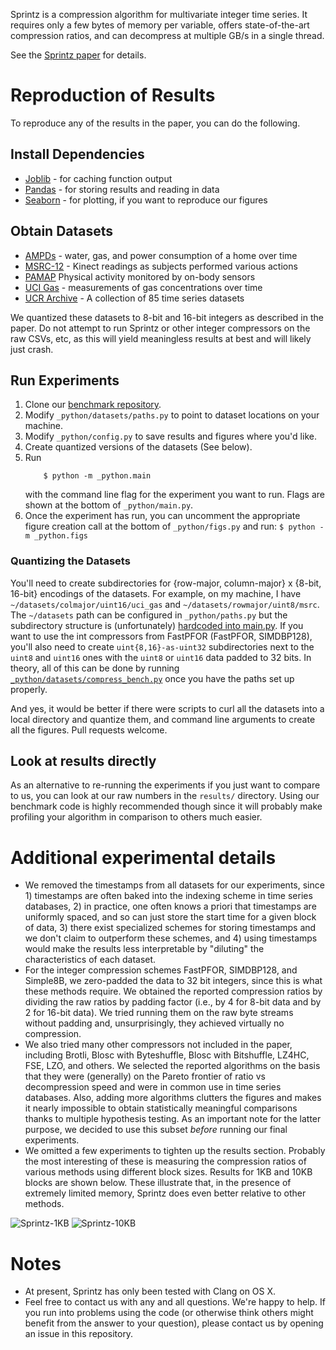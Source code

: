 
Sprintz is a compression algorithm for multivariate integer time series. It requires only a few bytes of memory per variable, offers state-of-the-art compression ratios, and can decompress at multiple GB/s in a single thread.

See the [Sprintz paper](https://arxiv.org/pdf/1808.02515.pdf) for details.

# Reproduction of Results

To reproduce any of the results in the paper, you can do the following.

## Install Dependencies

- [Joblib](https://github.com/joblib/joblib) - for caching function output
- [Pandas](http://pandas.pydata.org) - for storing results and reading in data
- [Seaborn](https://github.com/mwaskom/seaborn) - for plotting, if you want to reproduce our figures

## Obtain Datasets

- [AMPDs](http://ampds.org) - water, gas, and power consumption of a home over time
- [MSRC-12](http://research.microsoft.com/en-us/um/cambridge/projects/msrc12/) - Kinect readings as subjects performed various actions
- [PAMAP](http://www.pamap.org/demo.html) Physical activity monitored by on-body sensors
- [UCI Gas](http://archive.ics.uci.edu/ml/datasets/gas+sensor+array+under+dynamic+gas+mixtures) - measurements of gas concentrations over time
- [UCR Archive](http://www.cs.ucr.edu/~eamonn/time_series_data/) - A collection of 85 time series datasets

We quantized these datasets to 8-bit and 16-bit integers as described in the paper. Do not attempt to run Sprintz or other integer compressors on the raw CSVs, etc, as this will yield meaningless results at best and will likely just crash.


## Run Experiments

 1. Clone our [benchmark repository](https://github.com/dblalock/lzbench).
 1. Modify `_python/datasets/paths.py` to point to dataset locations on your machine.
 1. Modify `_python/config.py` to save results and figures where you'd like.
 1. Create quantized versions of the datasets (See below).
 1. Run
    ```
        $ python -m _python.main
    ```
    with the command line flag for the experiment you want to run. Flags are shown at the bottom of `_python/main.py`.
  1. Once the experiment has run, you can uncomment the appropriate figure creation call at the bottom of `_python/figs.py` and run:
    ```
        $ python -m _python.figs
    ```

### Quantizing the Datasets

You'll need to create subdirectories for {row-major, column-major} x {8-bit, 16-bit} encodings of the datasets. For example, on my machine, I have `~/datasets/colmajor/uint16/uci_gas` and `~/datasets/rowmajor/uint8/msrc`. The `~/datasets` path can be configured in `_python/paths.py` but the subdirectory structure is (unfortunately) [hardcoded into main.py](https://github.com/dblalock/lzbench/blob/4e154a07fdfe85b48af9b0f6ce174e337ed81122/_python/main.py#L87). If you want to use the int compressors from FastPFOR (FastPFOR, SIMDBP128), you'll also need to create `uint{8,16}-as-uint32` subdirectories next to the `uint8` and `uint16` ones with the `uint8` or `uint16` data padded to 32 bits. In theory, all of this can be done by running [`_python/datasets/compress_bench.py`](https://github.com/dblalock/lzbench/blob/master/_python/datasets/compress_bench.py) once you have the paths set up properly.

And yes, it would be better if there were scripts to curl all the datasets into a local directory and quantize them, and command line arguments to create all the figures. Pull requests welcome.

## Look at results directly

As an alternative to re-running the experiments if you just want to compare to us, you can look at our raw numbers in the `results/` directory. Using our benchmark code is highly recommended though since it will probably make profiling your algorithm in comparison to others much easier.

# Additional experimental details

- We removed the timestamps from all datasets for our experiments, since 1) timestamps are often baked into the indexing scheme in time series databases, 2) in practice, one often knows a priori that timestamps are uniformly spaced, and so can just store the start time for a given block of data, 3) there exist specialized schemes for storing timestamps and we don't claim to outperform these schemes, and 4) using timestamps would make the results less interpretable by "diluting" the characteristics of each dataset.
- For the integer compression schemes FastPFOR, SIMDBP128, and Simple8B, we zero-padded the data to 32 bit integers, since this is what these methods require. We obtained the reported compression ratios by dividing the raw ratios by padding factor (i.e., by 4 for 8-bit data and by 2 for 16-bit data). We tried running them on the raw byte streams without padding and, unsurprisingly, they achieved virtually no compression.
- We also tried many other compressors not included in the paper, including Brotli, Blosc with Byteshuffle, Blosc with Bitshuffle, LZ4HC, FSE, LZO, and others. We selected the reported algorithms on the basis that they were (generally) on the Pareto frontier of ratio vs decompression speed and were in common use in time series databases. Also, adding more algorithms clutters the figures and makes it nearly impossible to obtain statistically meaningful comparisons thanks to multiple hypothesis testing. As an important note for the latter purpose, we decided to use this subset *before* running our final experiments.
- We omitted a few experiments to tighten up the results section. Probably the most interesting of these is measuring the compression ratios of various methods using different block sizes. Results for 1KB and 10KB blocks are shown below. These illustrate that, in the presence of extremely limited memory, Sprintz does even better relative to other methods.

![Sprintz-1KB](/communicate/assets/boxplot_ucr_1KB.png?raw=true)
![Sprintz-10KB](/communicate/assets/boxplot_ucr_10KB.png?raw=true)

# Notes

- At present, Sprintz has only been tested with Clang on OS X.
- Feel free to contact us with any and all questions. We're happy to help. If you run into problems using the code (or otherwise think others might benefit from the answer to your question), please contact us by opening an issue in this repository.
